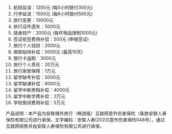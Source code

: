 1. 航班延误：1200元 (每5小时赔付300元)
2. 行李延误：1500元 (每6小时赔付500元)
3. 旅行变更：10000元
4. 旅行证件遗失：5000元
5. 随身财产：2000元 (每件物品限制1000元)
6. 签证拒签费用补偿：500元 (申根签证)
7. 旅行个人钱财：2000元
8. 绑架劫持补偿：5000元 (最高10天)
9. 银行卡盗刷：3000元
10. 旅行个人责任：20万元
11. 旅行家居保障：1万元
12. 留学缺考补偿：5000元
13. 留学缺课补偿：8000元
14. 留学中断房租补偿：4000元
15. 留学中断学费补偿：3万元
16. 学校倒闭费用补偿：5万元

产品说明：本产品为安联境外旅行（畅游版）互联网意外伤害保险（条款安联人寿保险有限公司进行承保。文字编码：安联人寿[2023]意外伤害保险048号），通过互联网销售并由安联人寿保险有限公司进行承保。